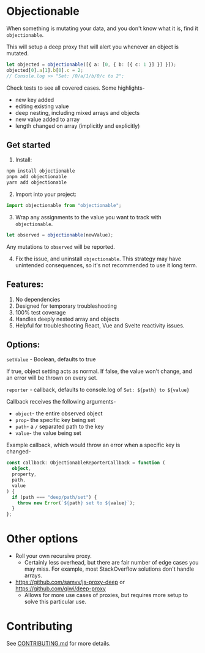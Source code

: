 # Objectionable

When something is mutating your data, and you don't know what it is, find it `objectionable`.

This will setup a deep proxy that will alert you whenever an object is mutated.

```ts
let objected = objectionable([{ a: [0, { b: [{ c: 1 }] }] }]);
objected[0].a[1].b[0].c = 2;
// Console.log >> "Set: /0/a/1/b/0/c to 2";
```

Check tests to see all covered cases. Some highlights-

- new key added
- editing existing value
- deep nesting, including mixed arrays and objects
- new value added to array
- length changed on array (implicitly and explicitly)

## Get started

1. Install:

```bash
npm install objectionable
pnpm add objectionable
yarn add objectionable
```

2. Import into your project:

```ts
import objectionable from "objectionable";
```

3. Wrap any assignments to the value you want to track with `objectionable`.

```ts
let observed = objectionable(newValue);
```

Any mutations to `observed` will be reported.

4. Fix the issue, and uninstall `objectionable`. This strategy may have unintended consequences, so it's not recommended to use it long term.

## Features:

1. No dependencies
1. Designed for temporary troubleshooting
1. 100% test coverage
1. Handles deeply nested array and objects
1. Helpful for troubleshooting React, Vue and Svelte reactivity issues.

## Options:

`setValue` - Boolean, defaults to true

If true, object setting acts as normal. If false, the value won't change, and an error will be thrown on every set.

`reporter` - callback, defaults to console.log of `Set: ${path} to ${value}`

Callback receives the following arguments-

- `object`- the entire observed object
- `prop`- the specific key being set
- `path`- a `/` separated path to the key
- `value`- the value being set

Example callback, which would throw an error when a specific key is changed-

```ts
const callback: ObjectionableReporterCallback = function (
  object,
  property,
  path,
  value
) {
  if (path === "deep/path/set") {
    throw new Error(`${path} set to ${value}`);
  }
};
```

# Other options

- Roll your own recursive proxy.
  - Certainly less overhead, but there are fair number of edge cases you may miss. For example, most StackOverflow solutions don't handle arrays.
- https://github.com/samvv/js-proxy-deep or https://github.com/qiwi/deep-proxy
  - Allows for more use cases of proxies, but requires more setup to solve this particular use.

# Contributing

See [CONTRIBUTING.md](CONTRIBUTING.md) for more details.
